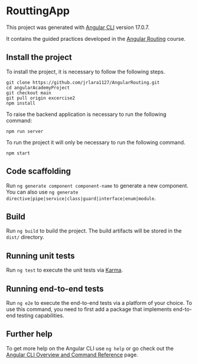 # RouttingApp

This project was generated with [Angular CLI](https://github.com/angular/angular-cli) version 17.0.7. 

It contains the guided practices developed in the  [Angular Routing](https://deloittedevelopment.udemy.com/course/angular-router-course/) course.

## Install the  project

To install the project, it is necessary to follow the following steps.

    git clone https://github.com/jrlara1127/AngularRouting.git
    cd angularAcademyProject
    git checkout main
    git pull origin excercise2
    npm install

To raise the  backend application is necessary to run the following command:

    npm run server

To run the project it will only be necessary to run the following command.

    npm start 

## Code scaffolding

Run `ng generate component component-name` to generate a new component. You can also use `ng generate directive|pipe|service|class|guard|interface|enum|module`.

## Build

Run `ng build` to build the project. The build artifacts will be stored in the `dist/` directory.

## Running unit tests

Run `ng test` to execute the unit tests via [Karma](https://karma-runner.github.io).

## Running end-to-end tests

Run `ng e2e` to execute the end-to-end tests via a platform of your choice. To use this command, you need to first add a package that implements end-to-end testing capabilities.

## Further help

To get more help on the Angular CLI use `ng help` or go check out the [Angular CLI Overview and Command Reference](https://angular.io/cli) page.
